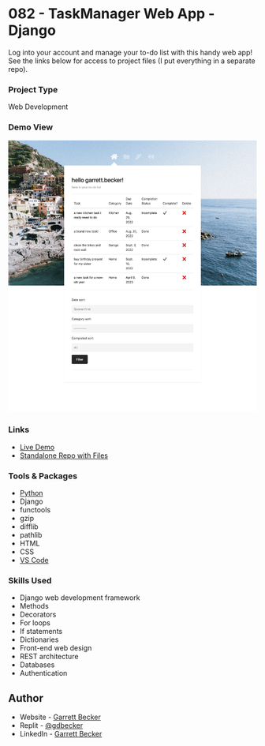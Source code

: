 # 082 - TaskManager Web App - Django

Log into your account and manage your to-do list with this handy web app! See the links below for access to project files (I put everything in a separate repo).

### Project Type

Web Development

### Demo View

![](./082-task-manager-django.jpg)

### Links

- [Live Demo](https://replit.com/@gdbecker/082-Task-Manager-Web-App-Django)
- [Standalone Repo with Files]()

### Tools & Packages

- [Python](https://www.python.org)
- Django
- functools
- gzip
- difflib
- pathlib
- HTML
- CSS
- [VS Code](https://code.visualstudio.com)

### Skills Used

- Django web development framework
- Methods
- Decorators
- For loops
- If statements
- Dictionaries
- Front-end web design
- REST architecture
- Databases
- Authentication

## Author

- Website - [Garrett Becker]()
- Replit - [@gdbecker](https://replit.com/@gdbecker)
- LinkedIn - [Garrett Becker](https://www.linkedin.com/in/garrett-becker-923b4a106/)